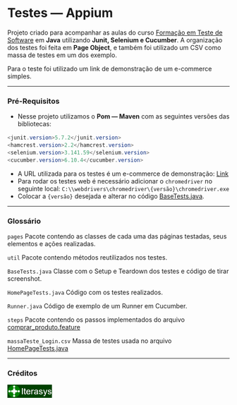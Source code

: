 # Testes — Appium
Projeto criado para acompanhar as aulas do curso [Formação em Teste de Software][Iterasys] em **Java** utilizando **Junit, Selenium e Cucumber**.
A organização dos testes foi feita em **Page Object**, e também foi utilizado um CSV como massa de testes em um dos exemplo.

Para o teste foi utilizado um link de demonstração de um e-commerce simples.

---

### Pré-Requisitos
- Nesse projeto utilizamos o **Pom — Maven** com as seguintes versões das bibliotecas:

```java
<junit.version>5.7.2</junit.version>
<hamcrest.version>2.2</hamcrest.version>
<selenium.version>3.141.59</selenium.version>
<cucumber.version>6.10.4</cucumber.version>
```

- A URL utilizada para os testes é um e-commerce de demonstração: [Link][Prestashop]
- Para rodar os testes web é necessário adicionar o `chromedriver` no seguinte local: `C:\\webdrivers\chromedriver\{versão}\chromedriver.exe`
- Colocar a `{versão}` desejada e alterar no código [BaseTests.java](src/test/java/base/BaseTests.java).

---

### Glossário

`pages` Pacote contendo as classes de cada uma das páginas testadas, seus elementos e ações realizadas.

`util` Pacote contendo métodos reutilizados nos testes.

`BaseTests.java` Classe com o Setup e Teardown dos testes e código de tirar screenshot.

`HomePageTests.java` Código com os testes realizados.

`Runner.java` Código de exemplo de um Runner em Cucumber.

`steps` Pacote contendo os passos implementados do arquivo [comprar_produto.feature](src/test/resources/features/comprar_produto.feature)

`massaTeste_Login.csv` Massa de testes usada no arquivo [HomePageTests.java](src/test/java/homepage/HomePageTests.java)

---

### Créditos
[<img src="assets\Iterasys-Logo.png" width="20%"/>][Iterasys]


<!-- links -->
[Iterasys]: https://iterasys.com.br/
[Prestashop]: https://marcelodebittencourt.com/demoprestashop/

<!-- imagens -->
[Iterasys-Logo]: assets/Iterasys-Logo.png (Iterasys-logo)